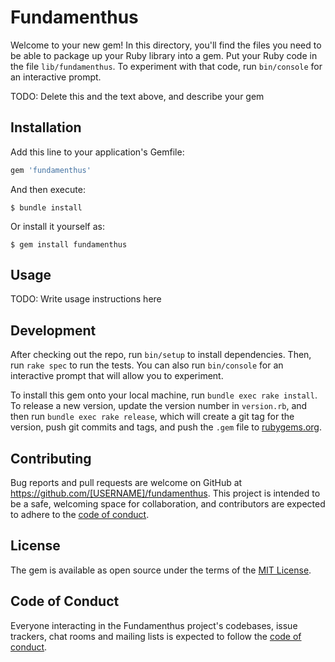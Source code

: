 # Fundamenthus

Welcome to your new gem! In this directory, you'll find the files you need to be able to package up your Ruby library into a gem. Put your Ruby code in the file `lib/fundamenthus`. To experiment with that code, run `bin/console` for an interactive prompt.

TODO: Delete this and the text above, and describe your gem

## Installation

Add this line to your application's Gemfile:

```ruby
gem 'fundamenthus'
```

And then execute:

    $ bundle install

Or install it yourself as:

    $ gem install fundamenthus

## Usage

TODO: Write usage instructions here

## Development

After checking out the repo, run `bin/setup` to install dependencies. Then, run `rake spec` to run the tests. You can also run `bin/console` for an interactive prompt that will allow you to experiment.

To install this gem onto your local machine, run `bundle exec rake install`. To release a new version, update the version number in `version.rb`, and then run `bundle exec rake release`, which will create a git tag for the version, push git commits and tags, and push the `.gem` file to [rubygems.org](https://rubygems.org).

## Contributing

Bug reports and pull requests are welcome on GitHub at https://github.com/[USERNAME]/fundamenthus. This project is intended to be a safe, welcoming space for collaboration, and contributors are expected to adhere to the [code of conduct](https://github.com/[USERNAME]/fundamenthus/blob/master/CODE_OF_CONDUCT.md).


## License

The gem is available as open source under the terms of the [MIT License](https://opensource.org/licenses/MIT).

## Code of Conduct

Everyone interacting in the Fundamenthus project's codebases, issue trackers, chat rooms and mailing lists is expected to follow the [code of conduct](https://github.com/[USERNAME]/fundamenthus/blob/master/CODE_OF_CONDUCT.md).
